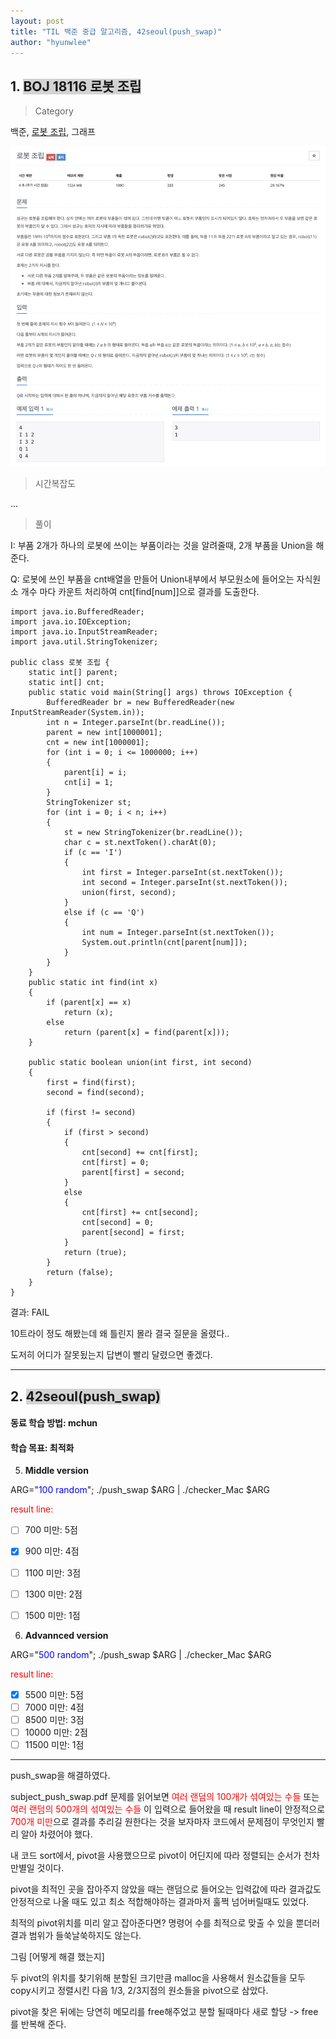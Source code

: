 ```yaml
---
layout: post
title: "TIL 백준 중급 알고리즘, 42seoul(push_swap)"
author: "hyunwlee"
---
```


## 1. <span style="background-color:lightgrey">BOJ 18116 로봇 조립</span>

> Category

백준, [로봇 조립](https://www.acmicpc.net/problem/18116), 그래프

<img src="https://github.com/hyunwlee-dev/TIL/blob/f7238cc11efd5091ab6801cac78ff82c9f255651/images/boj_robotAssembly.png?raw=true" style="zoom:50%;" />  



> 시간복잡도

...


> 풀이

I: 부품 2개가 하나의 로봇에 쓰이는 부품이라는 것을 알려줄때, 2개 부품을 Union을 해준다.

Q: 로봇에 쓰인 부품을 cnt배열을 만들어 Union내부에서 부모원소에 들어오는 자식원소 개수 마다 카운트 처리하여 cnt[find[num]]으로 결과를 도출한다.


```
import java.io.BufferedReader;
import java.io.IOException;
import java.io.InputStreamReader;
import java.util.StringTokenizer;

public class 로봇 조립 {
    static int[] parent;
    static int[] cnt;
    public static void main(String[] args) throws IOException {
        BufferedReader br = new BufferedReader(new InputStreamReader(System.in));
        int n = Integer.parseInt(br.readLine());
        parent = new int[1000001];
        cnt = new int[1000001];
        for (int i = 0; i <= 1000000; i++)
        {
            parent[i] = i;
            cnt[i] = 1;
        }
        StringTokenizer st;
        for (int i = 0; i < n; i++)
        {
            st = new StringTokenizer(br.readLine());
            char c = st.nextToken().charAt(0);
            if (c == 'I')
            {
                int first = Integer.parseInt(st.nextToken());
                int second = Integer.parseInt(st.nextToken());
                union(first, second);
            }
            else if (c == 'Q')
            {
                int num = Integer.parseInt(st.nextToken());
                System.out.println(cnt[parent[num]]);
            }
        }
    }
    public static int find(int x)
    {
        if (parent[x] == x)
            return (x);
        else
            return (parent[x] = find(parent[x]));
    }

    public static boolean union(int first, int second)
    {
        first = find(first);
        second = find(second);

        if (first != second)
        {
            if (first > second)
            {
                cnt[second] += cnt[first];
                cnt[first] = 0;
                parent[first] = second;
            }
            else
            {
                cnt[first] += cnt[second];
                cnt[second] = 0;
                parent[second] = first;
            }
            return (true);
        }
        return (false);
    }
}
```

결과: FAIL

10트라이 정도 해봤는데 왜 틀린지 몰라 결국 질문을 올렸다..

도저히 어디가 잘못됬는지 답변이 빨리 달렸으면 좋겠다.

---

## 2. <span style="background-color:lightgrey">42seoul(push_swap)</span>

#### 동료 학습 방법: mchun

#### 학습 목표: 최적화

5. <strong>Middle version</strong>

ARG="<span style="color:blue">100 random</span>"; ./push_swap $ARG | ./checker_Mac $ARG 

<span style="color:red">result line: </span>

- [ ] 700 미만: 5점

- [x] 900 미만: 4점
- [ ] 1100 미만: 3점
- [ ] 1300 미만: 2점
- [ ] 1500 미만: 1점

6. <strong>Advannced version</strong>

ARG="<span style="color:blue">500 random</span>"; ./push_swap $ARG | ./checker_Mac $ARG 

<span style="color:red">result line: </span>

- [x] 5500 미만: 5점
- [ ] 7000 미만: 4점
- [ ] 8500 미만: 3점
- [ ] 10000 미만: 2점
- [ ] 11500 미만: 1점

---

push_swap을 해결하였다.

subject_push_swap.pdf 문제를 읽어보면 <span style="color:red">여러 랜덤의 100개가 섞여있는 수들 </span> 또는 <span style="color:red">여러 랜덤의 500개의 섞여있는 수들</span> 이 입력으로 들어왔을 때 result line이 안정적으로 <span style="color:red">700개 미만</span>으로 결과를 추리길 원한다는 것을 보자마자 코드에서 문제점이 무엇인지 빨리 알아 차렸어야 했다.

내 코드 sort에서, pivot을 사용했으므로 pivot이 어딘지에 따라 정렬되는 순서가 천차만별일 것이다.

pivot을 최적인 곳을 잡아주지 않았을 때는 랜덤으로 들어오는 입력값에 따라 결과값도 안정적으로 나올 때도 있고 최소 적합해야하는 결과마저 훌쩍 넘어버릴때도 있었다.



최적의 pivot위치를 미리 알고 잡아준다면? 명령어 수를 최적으로 맞출 수 있을 뿐더러 결과 범위가 들쑥날쑥하지도 않는다.



그림 [어떻게 해결 했는지]

두 pivot의 위치를 찾기위해 분할된 크기만큼 malloc을 사용해서 원소값들을 모두 copy시키고 정렬시킨 다음 1/3, 2/3지점의 원소들을 pivot으로 삼았다.

pivot을 찾은 뒤에는 당연히 메모리를 free해주었고 분할 될때마다 새로 할당 -> free를 반복해 준다.